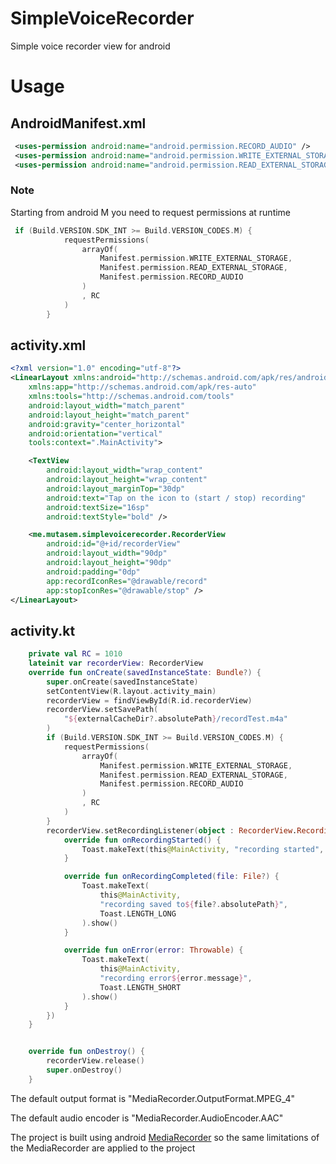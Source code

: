 # SimpleVoiceRecorder
Simple voice recorder view for android
# Usage
## AndroidManifest.xml
```xml
 <uses-permission android:name="android.permission.RECORD_AUDIO" />
 <uses-permission android:name="android.permission.WRITE_EXTERNAL_STORAGE" />
 <uses-permission android:name="android.permission.READ_EXTERNAL_STORAGE" />
```
### Note
Starting from android M you need to request permissions at runtime
```kotlin
 if (Build.VERSION.SDK_INT >= Build.VERSION_CODES.M) {
            requestPermissions(
                arrayOf(
                    Manifest.permission.WRITE_EXTERNAL_STORAGE,
                    Manifest.permission.READ_EXTERNAL_STORAGE,
                    Manifest.permission.RECORD_AUDIO
                )
                , RC
            )
        }
```
## activity.xml
```xml
<?xml version="1.0" encoding="utf-8"?>
<LinearLayout xmlns:android="http://schemas.android.com/apk/res/android"
    xmlns:app="http://schemas.android.com/apk/res-auto"
    xmlns:tools="http://schemas.android.com/tools"
    android:layout_width="match_parent"
    android:layout_height="match_parent"
    android:gravity="center_horizontal"
    android:orientation="vertical"
    tools:context=".MainActivity">

    <TextView
        android:layout_width="wrap_content"
        android:layout_height="wrap_content"
        android:layout_marginTop="30dp"
        android:text="Tap on the icon to (start / stop) recording"
        android:textSize="16sp"
        android:textStyle="bold" />

    <me.mutasem.simplevoicerecorder.RecorderView
        android:id="@+id/recorderView"
        android:layout_width="90dp"
        android:layout_height="90dp"
        android:padding="0dp"
        app:recordIconRes="@drawable/record"
        app:stopIconRes="@drawable/stop" />
</LinearLayout>
```
## activity.kt
```kotlin
    private val RC = 1010
    lateinit var recorderView: RecorderView
    override fun onCreate(savedInstanceState: Bundle?) {
        super.onCreate(savedInstanceState)
        setContentView(R.layout.activity_main)
        recorderView = findViewById(R.id.recorderView)
        recorderView.setSavePath(
            "${externalCacheDir?.absolutePath}/recordTest.m4a"
        )
        if (Build.VERSION.SDK_INT >= Build.VERSION_CODES.M) {
            requestPermissions(
                arrayOf(
                    Manifest.permission.WRITE_EXTERNAL_STORAGE,
                    Manifest.permission.READ_EXTERNAL_STORAGE,
                    Manifest.permission.RECORD_AUDIO
                )
                , RC
            )
        }
        recorderView.setRecordingListener(object : RecorderView.RecordingListener {
            override fun onRecordingStarted() {
                Toast.makeText(this@MainActivity, "recording started", Toast.LENGTH_SHORT).show()
            }

            override fun onRecordingCompleted(file: File?) {
                Toast.makeText(
                    this@MainActivity,
                    "recording saved to${file?.absolutePath}",
                    Toast.LENGTH_LONG
                ).show()
            }

            override fun onError(error: Throwable) {
                Toast.makeText(
                    this@MainActivity,
                    "recording error${error.message}",
                    Toast.LENGTH_SHORT
                ).show()
            }
        })
    }


    override fun onDestroy() {
        recorderView.release()
        super.onDestroy()
    }
```
The default output format is "MediaRecorder.OutputFormat.MPEG_4"

The default audio encoder is "MediaRecorder.AudioEncoder.AAC"

The project is built using android <a href="https://developer.android.com/reference/android/media/MediaRecorder">MediaRecorder</a> so the same limitations of the MediaRecorder are applied to the project
